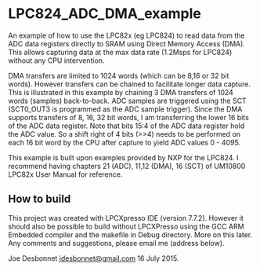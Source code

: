 # LPC824_ADC_DMA_example

An example of how to use the LPC82x (eg LPC824) to read data from the
ADC data registers directly to SRAM using Direct Memory Access (DMA). This allows
capturing data at the max data rate (1.2Msps for LPC824) without any CPU intervention.

DMA transfers are limited to 1024 words (which can be 8,16 or 32 bit words). However
transfers can be chained to facilitate longer data capture. This is illustrated in
this example by chaining 3 DMA transfers of 1024 words (samples) back-to-back. ADC
samples are triggered using the SCT (SCT0_OUT3 is programmed as the ADC sample trigger).
Since the DMA supports transfers of 8, 16, 32 bit words, I am transferring the lower
16 bits of the ADC data register. Note that bits 15:4 of the ADC data register hold
the ADC value. So a shift right of 4 bits (>>4) needs to be performed on each
16 bit word by the CPU after capture to yield ADC values 0 - 4095.

This example is built upon examples provided by NXP for the LPC824. I recommend having
chapters 21 (ADC), 11,12 (DMA), 16 (SCT) of UM10800 LPC82x User Manual for reference.

## How to build

This project was created with LPCXpresso IDE (version 7.7.2). However it should also be 
possible to build without LPCXPresso using the GCC ARM Embedded compiler and the makefile 
in Debug directory. More on this later. Any comments and suggestions, please email
me (address below).

Joe Desbonnet
jdesbonnet@gmail.com
16 July 2015.
